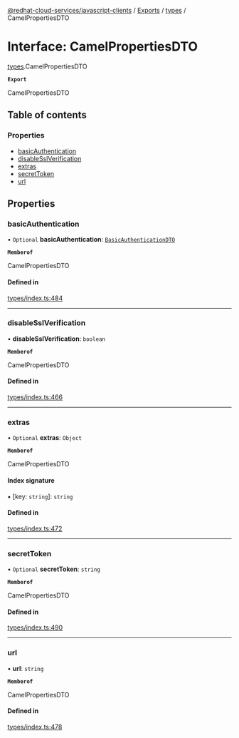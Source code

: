 [@redhat-cloud-services/javascript-clients](../README.md) / [Exports](../modules.md) / [types](../modules/types.md) / CamelPropertiesDTO

# Interface: CamelPropertiesDTO

[types](../modules/types.md).CamelPropertiesDTO

**`Export`**

CamelPropertiesDTO

## Table of contents

### Properties

- [basicAuthentication](types.CamelPropertiesDTO.md#basicauthentication)
- [disableSslVerification](types.CamelPropertiesDTO.md#disablesslverification)
- [extras](types.CamelPropertiesDTO.md#extras)
- [secretToken](types.CamelPropertiesDTO.md#secrettoken)
- [url](types.CamelPropertiesDTO.md#url)

## Properties

### basicAuthentication

• `Optional` **basicAuthentication**: [`BasicAuthenticationDTO`](types.BasicAuthenticationDTO.md)

**`Memberof`**

CamelPropertiesDTO

#### Defined in

[types/index.ts:484](https://github.com/RedHatInsights/javascript-clients/blob/main/packages/integrations/types/index.ts#L484)

___

### disableSslVerification

• **disableSslVerification**: `boolean`

**`Memberof`**

CamelPropertiesDTO

#### Defined in

[types/index.ts:466](https://github.com/RedHatInsights/javascript-clients/blob/main/packages/integrations/types/index.ts#L466)

___

### extras

• `Optional` **extras**: `Object`

**`Memberof`**

CamelPropertiesDTO

#### Index signature

▪ [key: `string`]: `string`

#### Defined in

[types/index.ts:472](https://github.com/RedHatInsights/javascript-clients/blob/main/packages/integrations/types/index.ts#L472)

___

### secretToken

• `Optional` **secretToken**: `string`

**`Memberof`**

CamelPropertiesDTO

#### Defined in

[types/index.ts:490](https://github.com/RedHatInsights/javascript-clients/blob/main/packages/integrations/types/index.ts#L490)

___

### url

• **url**: `string`

**`Memberof`**

CamelPropertiesDTO

#### Defined in

[types/index.ts:478](https://github.com/RedHatInsights/javascript-clients/blob/main/packages/integrations/types/index.ts#L478)
